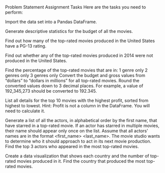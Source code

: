 Problem Statement
Assignment Tasks
Here are the tasks you need to perform:

Import the data set into a Pandas DataFrame.

Generate descriptive statistics for the budget of all the movies.

Find out how many of the top-rated movies produced in the United States have a PG-13 rating.

Find out whether any of the top-rated movies produced in 2014 were not produced in the United States.

Find the percentage of the top-rated movies that are in:
1 genre only
2 genres only
3 genres only
Convert the budget and gross values from “dollars” to “dollars in millions” for all top-rated movies. Round the converted values down to 3 decimal places. For example, a value of 192,345,273 should be converted to 192.345.

List all details for the top 10 movies with the highest profit, sorted from highest to lowest. Hint: Profit is not a column in the DataFrame. You will need to calculate it.

Generate a list of all the actors, in alphabetical order by the first name, that have starred in a top-rated movie. If an actor has starred in multiple movies, their name should appear only once on the list. Assume that all actors’ names are in the format <first_name> <last_name>.
The movie studio wants to determine who it should approach to act in its next movie production. Find the top 3 actors who appeared in the most top-rated movies.

Create a data visualization that shows each country and the number of top-rated movies produced in it. Find the country that produced the most top-rated movies.
